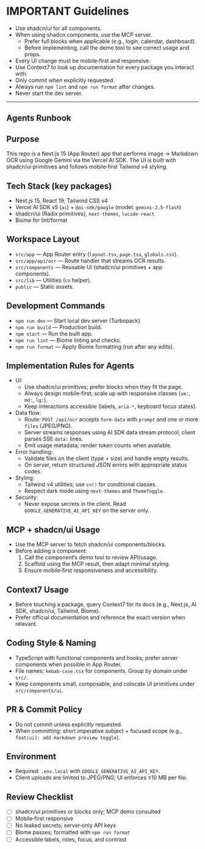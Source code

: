 # IMPORTANT Guidelines

- Use shadcn/ui for all components.
- When using shadcn components, use the MCP server.
  - Prefer full blocks when applicable (e.g., login, calendar, dashboard).
  - Before implementing, call the demo tool to see correct usage and props.
- Every UI change must be mobile‑first and responsive.
- Use Context7 to look up documentation for every package you interact with.
- Only commit when explicitly requested.
- Always run `npm lint` and `npm run format` after changes.
- Never start the dev server.

---

## Agents Runbook

## Purpose

This repo is a Next.js 15 (App Router) app that performs image → Markdown OCR using Google Gemini via the Vercel AI SDK. The UI is built with shadcn/ui primitives and follows mobile‑first Tailwind v4 styling.

## Tech Stack (key packages)

- Next.js 15, React 19, Tailwind CSS v4
- Vercel AI SDK v5 (`ai`) + `@ai-sdk/google` (model: `gemini-2.5-flash`)
- shadcn/ui (Radix primitives), `next-themes`, `lucide-react`
- Biome for lint/format

## Workspace Layout

- `src/app` — App Router entry (`layout.tsx`, `page.tsx`, `globals.css`).
- `src/app/api/ocr` — Route handler that streams OCR results.
- `src/components` — Reusable UI (shadcn/ui primitives + app components).
- `src/lib` — Utilities (`cn` helper).
- `public` — Static assets.

## Development Commands

- `npm run dev` — Start local dev server (Turbopack).
- `npm run build` — Production build.
- `npm start` — Run the built app.
- `npm run lint` — Biome linting and checks.
- `npm run format` — Apply Biome formatting (run after any edits).

## Implementation Rules for Agents

- UI:
  - Use shadcn/ui primitives; prefer blocks when they fit the page.
  - Always design mobile‑first; scale up with responsive classes (`sm:`, `md:`, `lg:`).
  - Keep interactions accessible (labels, `aria-*`, keyboard focus states).
- Data flow:
  - Route: `POST /api/ocr` accepts `form-data` with `prompt` and one or more `files` (JPEG/PNG).
  - Server streams responses using AI SDK data stream protocol; client parses SSE `data:` lines.
  - Emit usage metadata; render token counts when available.
- Error handling:
  - Validate files on the client (type + size) and handle empty results.
  - On server, return structured JSON errors with appropriate status codes.
- Styling:
  - Tailwind v4 utilities; use `cn()` for conditional classes.
  - Respect dark mode using `next-themes` and `ThemeToggle`.
- Security:
  - Never expose secrets in the client. Read `GOOGLE_GENERATIVE_AI_API_KEY` on the server only.

## MCP + shadcn/ui Usage

- Use the MCP server to fetch shadcn/ui components/blocks.
- Before adding a component:
  1. Call the component’s demo tool to review API/usage.
  2. Scaffold using the MCP result, then adapt minimal styling.
  3. Ensure mobile‑first responsiveness and accessibility.

## Context7 Usage

- Before touching a package, query Context7 for its docs (e.g., Next.js, AI SDK, shadcn/ui, Tailwind, Biome).
- Prefer official documentation and reference the exact version when relevant.

## Coding Style & Naming

- TypeScript with functional components and hooks; prefer server components when possible in App Router.
- File names: `kebab-case.tsx` for components. Group by domain under `src/`.
- Keep components small, composable, and colocate UI primitives under `src/components/ui`.

## PR & Commit Policy

- Do not commit unless explicitly requested.
- When committing: short imperative subject + focused scope (e.g., `feat(ui): add markdown preview toggle`).

## Environment

- Required: `.env.local` with `GOOGLE_GENERATIVE_AI_API_KEY`.
- Client uploads are limited to JPEG/PNG; UI enforces ≤10 MB per file.

## Review Checklist

- [ ] shadcn/ui primitives or blocks only; MCP demo consulted
- [ ] Mobile‑first responsive
- [ ] No leaked secrets; server‑only API keys
- [ ] Biome passes; formatted with `npm run format`
- [ ] Accessible labels, roles, focus, and contrast
